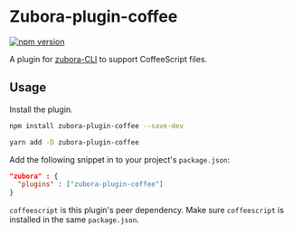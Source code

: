 # Zubora-plugin-coffee

[![npm version](https://badge.fury.io/js/zubora-plugin-coffee.svg)](https://badge.fury.io/js/zubora-plugin-coffee)

A plugin for [zubora-CLI](https://www.npmjs.com/package/zubora-cli) to support CoffeeScript files.

## Usage

Install the plugin.

```sh
npm install zubora-plugin-coffee --save-dev
```

```sh
yarn add -D zubora-plugin-coffee
```

Add the following snippet in to your project's `package.json`:

```json
"zubora" : {
  "plugins" : ["zubora-plugin-coffee"]
}
```

`coffeescript` is this plugin's peer dependency. Make sure `coffeescript` is installed in the same `package.json`.
